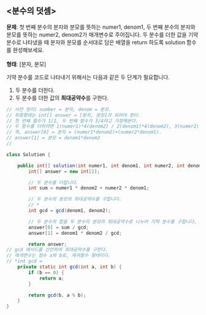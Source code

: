 <h2><분수의 덧셈></h2>
  
**문제**: 첫 번째 분수의 분자와 분모를 뜻하는 numer1, denom1, 두 번째 분수의 분자와 분모를 뜻하는 numer2, denom2가 매개변수로 주어집니다. 두 분수를 더한 값을 기약 분수로 나타냈을 때 분자와 분모를 순서대로 담은 배열을 return 하도록 solution 함수를 완성해보세요.
<br><br>**형태**: [분자, 분모]


기약 분수를 코드로 나타내기 위해서는 다음과 같은 두 단계가 필요합니다.

1. 두 분수를 더한다.
2. 두 분수를 더한 값의 **최대공약수**를 구한다.
```java
// 사전 정리) number = 분자, denom = 분모.
// 최종형태는 int[] answer = [분자, 분모]가 되어야 한다.
// 첫 번째 함수가 1/2, 두 번째 함수가 3/4라고 가정해본다.
// 두 함수를 더하려면 1(numer1)*4(denom2) / 2(denom1)*4(denom2), 3(numer2)*2(denom1) / 4(denom2)*2(denom1). 서로의 분모를 분자와 분모에 모두 곱해주어 더한다.
// 즉, answer[0] = 분자 = (numer1*denom2)+(numer2*denom1).
// answer[1] = 분모 = denom1*denom2
// 

class Solution {

    public int[] solution(int numer1, int denom1, int numer2, int denom2) {
        int[] answer = new int[2];

        // 두 분수를 더합니다.
        int sum = numer1 * denom2 + numer2 * denom1;

        // 두 분수의 분모의 최대공약수를 구합니다.
        // *
        int gcd = gcd(denom1, denom2);

        // 두 분수의 합을 두 분수의 분모의 최대공약수로 나누어 기약 분수를 구합니다.
        answer[0] = sum / gcd;
        answer[1] = denom1 * denom2 / gcd;

        return answer;
// gcd 메서드를 선언하여 최대공약수를 구한다.
// 매개변수는 정수 a와 b로, 재귀함수 형태이다.
// *int gcd = 
    private static int gcd(int a, int b) {
        if (b == 0) {
            return a;
        }

        return gcd(b, a % b);
    }
}
```
